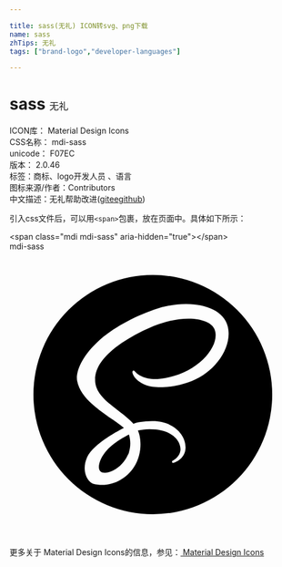 ```yaml
---

title: sass(无礼) ICON转svg、png下载
name: sass
zhTips: 无礼
tags: ["brand-logo","developer-languages"]

---
```


# sass  <small style="font-size: 60%;font-weight: 100">无礼</small>


<div class="detail-page">
<p>
<span>
ICON库：
<span class="badge-secondary badge">Material Design Icons</span> 
</span>
<br/>
<span>
CSS名称：
<span class="badge-secondary badge">mdi-sass</span> 
</span>
<br/>
<span>
unicode：
<span class="badge-secondary badge">F07EC</span> 
<copy-btn content='F07EC' btn-title=""></copy-btn>
<copy-btn :content='String.fromCodePoint(parseInt("F07EC", 16))' btn-title="复制U"></copy-btn>
</span>
<br/>
<span>
版本：
<span class="badge-secondary badge">2.0.46</span> 
</span><br/><span>标签：<span class="badge-light badge"><router-link to="/tags/brand-logo.html">商标、logo</router-link></span><span class="badge-light badge"><router-link to="/tags/developer-languages.html">开发人员 、语言</router-link></span></span>
<br/>
<span>图标来源/作者：<span class="badge-light badge">Contributors</span></span> 
<br/>
<span class="zh-detail">中文描述：<span class="badge-primary badge">无礼</span><span class="help-link"><span>帮助改进</span>(<a href="https://gitee.com/liuwave/icon-helper/edit/master/json/material/sass.json" target="_blank" rel="noopener noreferrer">gitee</a><a href="https://github.com/liuwave/icon-helper/edit/master/json/material/sass.json" target="_blank" rel="noopener noreferrer">github</a></span>)</span><br/>
</p>
</div>
<div class="alert alert-dark">
  <i class="mdi mdi-sass mdi-48px"></i>
  <i class="mdi mdi-sass mdi-36px"></i>
  <i class="mdi mdi-sass mdi-24px"></i>
  <i class="mdi mdi-sass mdi-18px"></i>
</div>
<div>
  <p>引入css文件后，可以用<code>&lt;span&gt;</code>包裹，放在页面中。具体如下所示：    
  </p>
  <div class="alert alert-primary" style="font-size: 14px">
    &lt;span class="mdi mdi-sass" aria-hidden="true"&gt;&lt;/span&gt;
    <copy-btn content='<span class="mdi mdi-sass" aria-hidden="true"></span>'></copy-btn>
  </div>
  <div class="alert alert-secondary">
    <i class="mdi mdi-sass"
    style="font-size: 24px"
    aria-hidden="true"></i> mdi-sass
    <copy-btn content="mdi-sass" btn-title="复制图标名称"></copy-btn>
  </div>
</div>
<div id="svg" class="svg-wrap">
<svg xmlns="http://www.w3.org/2000/svg" viewBox="0 0 24 24"><path d="M12,2A10,10 0 0,1 22,12A10,10 0 0,1 12,22A10,10 0 0,1 2,12A10,10 0 0,1 12,2M10,15.33C10.16,15.87 10.14,16.37 10,16.83C10,16.88 9.96,16.93 9.94,17C9.92,17 9.9,17.07 9.87,17.12C9.76,17.36 9.6,17.59 9.41,17.79C8.83,18.43 8,18.67 7.67,18.47C7.29,18.25 7.5,17.35 8.16,16.64C8.88,15.88 9.92,15.38 9.92,15.38V15.38L10,15.33M18.27,6.28C17.82,4.5 14.87,3.92 12.09,4.91C10.43,5.5 8.63,6.42 7.34,7.63C5.81,9.07 5.56,10.32 5.66,10.84C6,12.68 8.54,13.89 9.58,14.78V14.79C9.28,14.94 7.04,16.07 6.5,17.23C5.96,18.45 6.6,19.33 7,19.45C8.34,19.81 9.69,19.16 10.41,18.07C11.11,17.03 11.06,15.68 10.75,15C11.17,14.9 11.66,14.85 12.28,14.92C14.04,15.13 14.38,16.22 14.31,16.68C14.25,17.14 13.88,17.39 13.76,17.47C13.64,17.54 13.6,17.57 13.61,17.63C13.62,17.71 13.68,17.71 13.78,17.69C13.93,17.66 14.71,17.32 14.74,16.47C14.78,15.39 13.75,14.19 11.93,14.22C11.18,14.24 10.71,14.31 10.37,14.44L10.29,14.35C9.16,13.15 7.08,12.3 7.17,10.68C7.2,10.09 7.4,8.55 11.17,6.67C14.25,5.13 16.72,5.55 17.15,6.5C17.76,7.83 15.83,10.32 12.63,10.68C11.41,10.82 10.76,10.34 10.6,10.17C10.43,10 10.41,9.97 10.35,10C10.24,10.07 10.31,10.23 10.35,10.33C10.44,10.58 10.84,11 11.5,11.24C12.09,11.43 13.53,11.54 15.26,10.87C17.2,10.12 18.72,8.03 18.27,6.28Z" /></svg>
</div>
<detail full-name='mdi-sass'></detail>
    
<div><p>更多关于 Material Design Icons的信息，参见：<a target="_blank" href="https://iconhelper.cn/material.html"> Material Design Icons</a>
</p></div>
